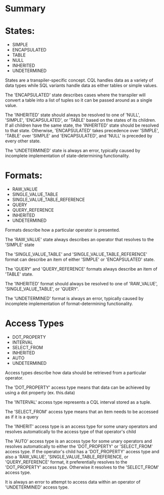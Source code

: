 # Summary

# States:

* SIMPLE
* ENCAPSULATED
* TABLE
* NULL
* INHERITED
* UNDETERMINED

States are a transpiler-specific concept. CQL handles data as a variety of data types while SQL variants handle data as either tables or simple values.

The 'ENCAPSULATED' state describes cases where the transpiler will convert a table into a list of tuples so it can be passed around as a single value.

The 'INHERITED' state should always be resolved to one of 'NULL', 'SIMPLE', 'ENCAPSULATED', or 'TABLE' based on the states of its children. If all children have the same state, the 'INHERITED' state should be resolved to that state. Otherwise, 'ENCAPSULATED' takes precedence over 'SIMPLE', 'TABLE' over 'SIMPLE' and 'ENCAPSULATED', and 'NULL' is preceded by every other state.

The 'UNDETERMINED' state is always an error, typically caused by incomplete implementation of state-determining functionality.

# Formats:

* RAW_VALUE
* SINGLE_VALUE_TABLE
* SINGLE_VALUE_TABLE_REFERENCE
* QUERY
* QUERY_REFERENCE
* INHERITED
* UNDETERMINED

Formats describe how a particular operator is presented.

The 'RAW_VALUE' state always describes an operator that resolves to the 'SIMPLE' state

The 'SINGLE_VALUE_TABLE' and 'SINGLE_VALUE_TABLE_REFERENCE' format can describe an item of either 'SIMPLE' or 'ENCAPSULATED' state.

The 'QUERY' and 'QUERY_REFERENCE' formats always describe an item of 'TABLE' state.

The 'INHERITED' format should always be resolved to one of 'RAW_VALUE', 'SINGLE_VALUE_TABLE', or 'QUERY'.

The 'UNDETERMINED' format is always an error, typically caused by incomplete implementation of format-determining functionality.

# Access Types

* DOT_PROPERTY
* INTERVAL
* SELECT_FROM
* INHERITED
* AUTO
* UNDETERMINED

Access types describe how data should be retrieved from a particular operator.

The 'DOT_PROPERTY' access type means that data can be achieved by using a dot property (ex. this.data)

The 'INTERVAL' access type represents a CQL interval stored as a tuple.

The 'SELECT_FROM' access type means that an item needs to be accessed as if it is a query

The 'INHERIT' access type is an access type for some unary operators and resolves automatically to the access type of that operator's child

The 'AUTO' access type is an access type for some unary operators and resolves automatically to either the 'DOT_PROPERTY' or 'SELECT_FROM' access type. If the operator's child has a 'DOT_PROPERTY' access type and also a 'RAW_VALUE', 'SINGLE_VALUE_TABLE_REFERENCE, or 'QUERY_REFERENCE' format, it preferentially resolves to the 'DOT_PROPERTY' access type. Otherwise it resolves to the 'SELECT_FROM' access type.

It is always an error to attempt to access data within an operator of 'UNDETERMINED' access type.